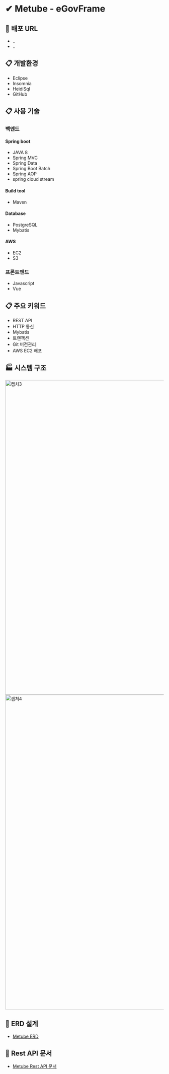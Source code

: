 # ✔ Metube - eGovFrame

## :link: 배포 URL
* ..
* ..

## :clipboard: 개발환경
* Eclipse
* Insomnia
* HeidiSql
* GitHub

## :clipboard: 사용 기술
### 백엔드
#### Spring boot
* JAVA 8
* Spring MVC
* Spring Data 
* Spring Boot Batch
* Spring AOP
* spring cloud stream

#### Build tool
* Maven

#### Database
* PostgreSQL
* Mybatis

#### AWS
* EC2
* S3

### 프론트엔드
* Javascript
* Vue

## :clipboard: 주요 키워드
* REST API
* HTTP 통신
* Mybatis
* 트랜잭션
* Git 버전관리
* AWS EC2 배포

## :factory: 시스템 구조
<img width="1000" alt="캡처3" src="https://user-images.githubusercontent.com/40568894/99797317-6246b800-2b72-11eb-81ac-ff7a2cfad5ce.PNG"><img width="1000" alt="캡처4" src="https://user-images.githubusercontent.com/40568894/99797327-64a91200-2b72-11eb-953d-84c85872b15c.PNG">

## :link: ERD 설계
* [Metube ERD](https://github.com/didrlgus/springboot-shoppingmall/issues/1)

## :link: Rest API 문서
* [Metube Rest API 문서](https://github.com/didrlgus/springboot-shoppingmall/issues/58)
